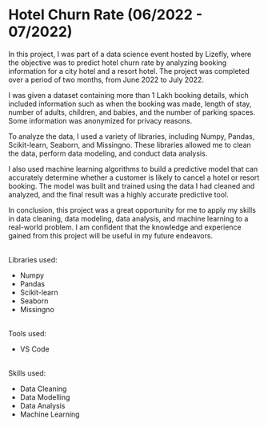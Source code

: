 # Hotel Churn Rate (06/2022 - 07/2022)

In this project, I was part of a data science event hosted by Lizefly, where the objective was to predict hotel churn rate by analyzing booking information for a city hotel and a resort hotel. The project was completed over a period of two months, from June 2022 to July 2022.

I was given a dataset containing more than 1 Lakh booking details, which included information such as when the booking was made, length of stay, number of adults, children, and babies, and the number of parking spaces. Some information was anonymized for privacy reasons.

To analyze the data, I used a variety of libraries, including Numpy, Pandas, Scikit-learn, Seaborn, and Missingno. These libraries allowed me to clean the data, perform data modeling, and conduct data analysis.

I also used machine learning algorithms to build a predictive model that can accurately determine whether a customer is likely to cancel a hotel or resort booking. The model was built and trained using the data I had cleaned and analyzed, and the final result was a highly accurate predictive tool.

In conclusion, this project was a great opportunity for me to apply my skills in data cleaning, data modeling, data analysis, and machine learning to a real-world problem. I am confident that the knowledge and experience gained from this project will be useful in my future endeavors.

<br>Libraries used: 
- Numpy 
- Pandas 
- Scikit-learn 
- Seaborn 
- Missingno

<br>Tools used: 
- VS Code  

<br>Skills used: 
- Data Cleaning 
- Data Modelling 
- Data Analysis 
- Machine Learning

